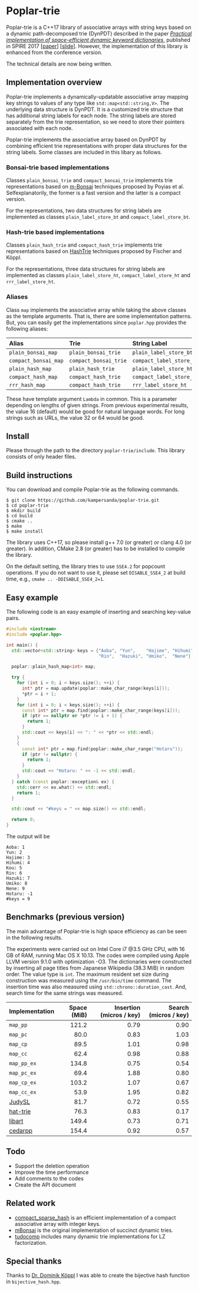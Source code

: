 # Poplar-trie

Poplar-trie is a C++17 library of associative arrays with string keys based on a dynamic path-decomposed trie (DynPDT) described in the paper [*Practical implementation of space-efficient dynamic keyword dictionaries*](https://link.springer.com/chapter/10.1007%2F978-3-319-67428-5_19), published in SPIRE 2017 [[paper](https://sites.google.com/site/shnskknd/SPIRE2017.pdf)] [[slide](https://www.slideshare.net/ShunsukeKanda1/practical-implementation-of-spaceefficient-dynamic-keyword-dictionaries)].
However, the implementation of this library is enhanced from the conference version.

The technical details are now being written.

## Implementation overview

Poplar-trie implements a dynamically-updatable associative array mapping key strings to values of any type like `std::map<std::string,V>`.
The underlying data structure is DynPDT.
It is a customized trie structure that has additional string labels for each node.
The string labels are stored separately from the trie representation, so we need to store their pointers associated with each node.

Poplar-trie implements the associative array based on DynPDT by combining efficient trie representations with proper data structures for the string labels.
Some classes are included in this libary as follows.

### Bonsai-trie based implementations

Classes `plain_bonsai_trie` and `compact_bonsai_trie` implements trie representations based on [m-Bonsai](https://github.com/Poyias/mBonsai) techniques proposed by Poyias et al.
Selfexplanatorily, the former is a fast version and the latter is a compact version.

For the representations, two data structures for string labels are implemented as classes `plain_label_store_bt` and `compact_label_store_bt`.

### Hash-trie based implementations

Classes `plain_hash_trie` and `compact_hash_trie` implements trie representations based on [HashTrie](https://github.com/tudocomp/tudocomp) techniques proposed by Fischer and Köppl.

For the representations, three data structures for string labels are implemented as classes `plain_label_store_ht`, `compact_label_store_ht` and `rrr_label_store_ht`.


### Aliases

Class `map` implements the associative array while taking the above classes as the template arguments.
That is, there are some implementation patterns.
But, you can easily get the implementations since `poplar.hpp` provides the following aliases:

| Alias | Trie | String Label |
|:--|:--|:--|
|`plain_bonsai_map`|`plain_bonsai_trie`|`plain_label_store_bt`|
|`compact_bonsai_map`|`compact_bonsai_trie`|`compact_label_store_bt`|
|`plain_hash_map`|`plain_hash_trie`|`plain_label_store_ht`|
|`compact_hash_map`|`compact_hash_trie`|`compact_label_store_ht`|
|`rrr_hash_map`|`compact_hash_trie`|`rrr_label_store_ht`|

These have template argument `Lambda` in common.
This is a parameter depending on lengths of given strings.
From previous experimental results, the value 16 (default) would be good for natural language words.
For long strings such as URLs, the value 32 or 64 would be good.

## Install

Please through the path to the directory `poplar-trie/include`.
This library consists of only header files.

## Build instructions

You can download and compile Poplar-trie as the following commands.

```
$ git clone https://github.com/kampersanda/poplar-trie.git
$ cd poplar-trie
$ mkdir build
$ cd build
$ cmake ..
$ make
$ make install
```

The library uses C++17, so please install g++ 7.0 (or greater) or clang 4.0 (or greater).
In addition, CMake 2.8 (or greater) has to be installed to compile the library.

On the default setting, the library tries to use `SSE4.2` for popcount operations.
If you do not want to use it, please set `DISABLE_SSE4_2` at build time, e.g., `cmake .. -DDISABLE_SSE4_2=1`.

## Easy example

The following code is an easy example of inserting and searching key-value pairs.

```c++
#include <iostream>
#include <poplar.hpp>

int main() {
  std::vector<std::string> keys = {"Aoba", "Yun",    "Hajime", "Hihumi", "Kou",
                                   "Rin",  "Hazuki", "Umiko",  "Nene"};

  poplar::plain_hash_map<int> map;

  try {
    for (int i = 0; i < keys.size(); ++i) {
      int* ptr = map.update(poplar::make_char_range(keys[i]));
      *ptr = i + 1;
    }
    for (int i = 0; i < keys.size(); ++i) {
      const int* ptr = map.find(poplar::make_char_range(keys[i]));
      if (ptr == nullptr or *ptr != i + 1) {
        return 1;
      }
      std::cout << keys[i] << ": " << *ptr << std::endl;
    }
    {
      const int* ptr = map.find(poplar::make_char_range("Hotaru"));
      if (ptr != nullptr) {
        return 1;
      }
      std::cout << "Hotaru: " << -1 << std::endl;
    }
  } catch (const poplar::exception& ex) {
    std::cerr << ex.what() << std::endl;
    return 1;
  }

  std::cout << "#keys = " << map.size() << std::endl;

  return 0;
}
```

The output will be

```
Aoba: 1
Yun: 2
Hajime: 3
Hihumi: 4
Kou: 5
Rin: 6
Hazuki: 7
Umiko: 8
Nene: 9
Hotaru: -1
#keys = 9
```

## Benchmarks (previous version)

The main advantage of Poplar-trie is high space efficiency as can be seen in the following results.

The experiments were carried out on Intel Core i7 @3.5 GHz CPU, with 16 GB of RAM, running Mac OS X 10.13.
The codes were compiled using Apple LLVM version 9.1.0 with optimization -O3.
The dictionaries were constructed by inserting all page titles from Japanese Wikipedia (38.3 MiB) in random order.
The value type is `int`.
The maximum resident set size during construction was measured using the `/usr/bin/time` command.
The insertion time was also measured using `std::chrono::duration_cast`.
And, search time for the same strings was measured.

| Implementation | Space (MiB) | Insertion (micros / key) | Search (micros / key) |
|-----------|-------:|------:|------:|
| `map_pp` | 121.2 | 0.79 | 0.90 |
| `map_pc` | 80.0 | 0.83 | 1.03 |
| `map_cp` | 89.5 | 1.01 | 0.98 |
| `map_cc` | 62.4 | 0.98 | 0.88 |
| `map_pp_ex` | 134.8 | 0.75 | 0.54 |
| `map_pc_ex` | 69.4 | 1.88 | 0.80 |
| `map_cp_ex` | 103.2 | 1.07 | 0.67 |
| `map_cc_ex` | 53.9 | 1.95 | 0.82 |
| [JudySL](http://judy.sourceforge.net) | 81.7 | 0.72 | 0.55 |
| [hat-trie](https://github.com/dcjones/hat-trie) | 76.3 | 0.83 | 0.17 |
| [libart](https://github.com/armon/libart) | 149.4 | 0.73 | 0.71 |
| [cedarpp](http://www.tkl.iis.u-tokyo.ac.jp/~ynaga/cedar/) | 154.4 | 0.92 | 0.57 |

## Todo

- Support the deletion operation
- Improve the time performance
- Add comments to the codes
- Create the API document

## Related work

- [compact\_sparse\_hash](https://github.com/tudocomp/compact_sparse_hash) is an efficient implementation of a compact associative array with integer keys.
- [mBonsai](https://github.com/Poyias/mBonsai) is the original implementation of succinct dynamic tries.
- [tudocomp](https://github.com/tudocomp/tudocomp) includes many dynamic trie implementations for LZ factorization.
 
## Special thanks

Thanks to [Dr. Dominik Köppl](https://github.com/koeppl) I was able to create the bijective hash function in `bijective_hash.hpp`.

